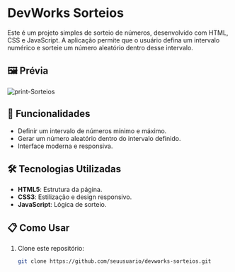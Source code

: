 # DevWorks Sorteios

Este é um projeto simples de sorteio de números, desenvolvido com HTML, CSS e JavaScript. A aplicação permite que o usuário defina um intervalo numérico e sorteie um número aleatório dentro desse intervalo.

## 🖼️ Prévia

![print-Sorteios](https://github.com/user-attachments/assets/6094f632-4b67-4f78-a268-4b7d08dff9be)

## 🚀 Funcionalidades

- Definir um intervalo de números mínimo e máximo.
- Gerar um número aleatório dentro do intervalo definido.
- Interface moderna e responsiva.

## 🛠️ Tecnologias Utilizadas

- **HTML5**: Estrutura da página.
- **CSS3**: Estilização e design responsivo.
- **JavaScript**: Lógica de sorteio.

## 📋 Como Usar

1. Clone este repositório:

   ```bash
   git clone https://github.com/seuusuario/devworks-sorteios.git
